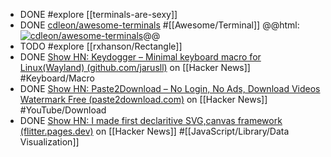 - DONE #explore [[terminals-are-sexy]]
- DONE [cdleon/awesome-terminals](https://github.com/cdleon/awesome-terminals) #[[Awesome/Terminal]]
  @@html: <a href="https://github.com/cdleon/awesome-terminals/"><img src="https://github-readme-stats-astronomer.vercel.app/api/pin/?username=cdleon&repo=awesome-terminals&theme=tokyonight" alt="cdleon/awesome-terminals"/></a>@@
- TODO #explore [[rxhanson/Rectangle]]
- DONE [Show HN: Keydogger – Minimal keyboard macro for Linux(Wayland) (github.com/jarusll)](https://news.ycombinator.com/item?id=40690990) on [[Hacker News]] #Keyboard/Macro
- DONE [Show HN: Paste2Download – No Login, No Ads, Download Videos Watermark Free (paste2download.com)](https://news.ycombinator.com/item?id=40694805) on [[Hacker News]] #YouTube/Download
- DONE [Show HN: I made first declaritive SVG,canvas framework (flitter.pages.dev)](https://news.ycombinator.com/item?id=40694948) on [[Hacker News]] #[[JavaScript/Library/Data Visualization]]